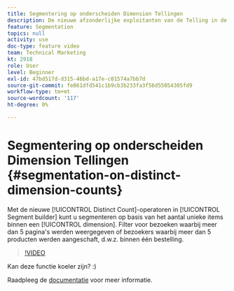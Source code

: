 ```yaml
---
title: Segmentering op onderscheiden Dimension Tellingen
description: De nieuwe afzonderlijke exploitanten van de Telling in de bouwer van het Segment staan u toe om te segmenteren die op het aantal unieke punten binnen om het even welke afmeting wordt gebaseerd. Filter voor bezoeken waarbij meer dan 5 pagina's werden weergegeven of bezoekers waarbij meer dan 5 producten werden aangeschaft, d.w.z. binnen één bestelling.
feature: Segmentation
topics: null
activity: use
doc-type: feature video
team: Technical Marketing
kt: 2918
role: User
level: Beginner
exl-id: 47bd517d-d315-46bd-a17e-c01574a7bb7d
source-git-commit: fe861dfd541c1b9cb3b233fa3f56d55054305fd9
workflow-type: tm+mt
source-wordcount: '117'
ht-degree: 0%

---
```


# Segmentering op onderscheiden Dimension Tellingen {#segmentation-on-distinct-dimension-counts}

Met de nieuwe [!UICONTROL Distinct Count]-operatoren in [!UICONTROL Segment builder] kunt u segmenteren op basis van het aantal unieke items binnen een [!UICONTROL dimension]. Filter voor bezoeken waarbij meer dan 5 pagina&#39;s werden weergegeven of bezoekers waarbij meer dan 5 producten werden aangeschaft, d.w.z. binnen één bestelling.

>[!VIDEO](https://video.tv.adobe.com/v/27257/?quality=9)

Kan deze functie koeler zijn? :)

Raadpleeg de [documentatie](https://experienceleague.adobe.com/docs/analytics/components/segmentation/segment-reference/seg-operators.html?lang=en) voor meer informatie.

